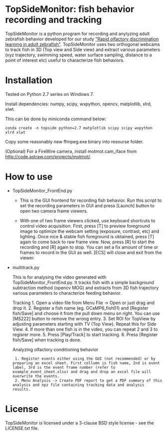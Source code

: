 TopSideMonitor: fish behavior recording and tracking
====================================================

TopSideMonitor is a python program for recording and anylyzing adult zebrafish behavior developed for our study ["Rapid olfactory discrimination learning in adult zebrafish"](https://www.biorxiv.org/content/early/2018/05/04/314849). TopSideMonitor uses two orthogonal webcams to track fish in 3D (Top view and Side view) and extract various parameters (xyz trajectory, swimming speed, water surface sampling, distance to a point of interest etc) useful to characterize fish behaviors.

# Installation

Tested on Python 2.7 series on Windows 7. 

Install dependencies: numpy, scipy, wxpython, opencv, matplotlib, xlrd, xlwt.

This can be done by miniconda command below:

```conda create -n topside python=2.7 matplotlib scipy scipy wxpython xlrd xlwt```

Copy some reasonably new ffmpeg.exe binary into resourse folder.

(Optional)
For a FireWire camera, install motmot.cam_iface from http://code.astraw.com/projects/motmot/.




# How to use

* TopSideMonitor_FrontEnd.py

  - This is the GUI frontend for recording fish behavior. Run this script to set the recording parameters in GUI and press [Launch] button to open two camera frame viewers.
   
  - With one of two frame viewers clicked, use keyboard shortcuts to control video acquisition. First, press [T] to preview foreground image to optimize the webcam setting (exposure, contrast, etc) and lighting. Once nice & stable fish foreground is obtained, press [T] again to come back to raw frame view. Now, press [R] to start the recording and [R] again to stop. You can set a fix amount of time or frames to record in the GUI as well. [ECS] will close and exit from the viewer.


* multitrack.py

   This is for analysing the video generated with TopSideMonitor_FrontEnd.py. It tracks fish with a simple background subtraction method (opencv MOG) and extracts from 3D fish trajectory various parameters to characterize feeding behavior.
     
     Tracking
       1. Open a video file from Menu File -> Open or just drag and drop it.
       2. Register a fish name (eg. GCaMP6_fish01) and [Register fish/Save] and choose it from the pull down menu on right. You can use [MS222] button to remove the wrong entry.
       3. Set ROI for TopView by adjusting parameters starting with TV (Top View). Repeat this for Side View.
       4. If more than one fish is in the video, you can repeat 2 and 3 to regisrer more.
       5. Press [Play/Track] to start tracking.
       6. Press [Register fish/Save] when tracking is done.

    Analyzing olfactory conditioning behavior

       1. Register events either using the GUI (not recommended) or by preparing an excel sheet. First collumn is fish name, 2nd is event label, 3rd is the event frame number (refer to example_event_sheet.xlsx) and drag and drop an excel file will overwrite the events.
       2. Menu Analysis -> Create PDF report to get a PDF summary of this analysis and npz file containing tracking data and analysis results.


License
=======

TopSideMonitor is licensed under a 3-clause BSD style license - see the LICENSE.txt file.
